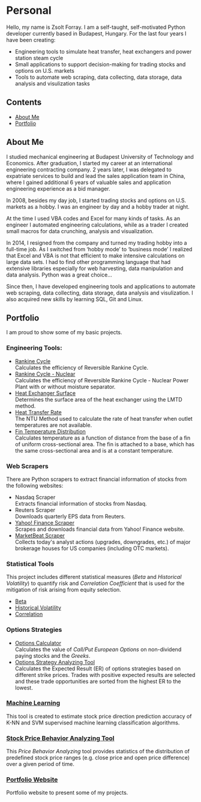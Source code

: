 # Personal
Hello, my name is Zsolt Forray.
I am a self-taught, self-motivated Python developer currently based in Budapest, Hungary. For the last four years I have been creating:
* Engineering tools to simulate heat transfer, heat exchangers and power station steam cycle
* Small applications to support decision-making for trading stocks and options on U.S. markets
* Tools to automate web scraping, data collecting, data storage, data analysis and visulization tasks

## Contents
* [About Me](#about-me)
* [Portfolio](#portfolio)

## About Me
I studied mechanical engineering at Budapest University of Technology and Economics. After graduation, I started my career at an international engineering contracting company. 2 years later, I was delegated to expatriate services to build and lead the sales application team in China, where I gained additional 6 years of valuable sales and application engineering experience as a bid manager.

In 2008, besides my day job, I started trading stocks and options on U.S. markets as a hobby. I was an engineer by day and a hobby trader at night.

At the time I used VBA codes and Excel for many kinds of tasks. As an engineer I automated engineering calculations, while as a trader I created small macros for data crunching, analysis and visualization.

In 2014, I resigned from the company and turned my trading hobby into a full-time job. As I switched from ‘hobby mode’ to ‘business mode’ I realized that Excel and VBA is not that efficient to make intensive calculations on large data sets. I had to find other programming language that had extensive libraries especially for web harvesting, data manipulation and data analysis. Python was a great choice…

Since then, I have developed engineering tools and applications to automate web scraping, data collecting, data storage, data analysis and visulization. I also acquired new skills by learning SQL, Git and Linux.

## Portfolio
I am proud to show some of my basic projects.

### Engineering Tools:
* [Rankine Cycle](https://github.com/Zsolt-Forray/rankine)<br>Calculates the efficiency of Reversible Rankine Cycle.
* [Rankine Cycle - Nuclear](https://github.com/Zsolt-Forray/rankine-nuclear)<br>Calculates the efficiency of Reversible Rankine Cycle - Nuclear Power Plant with or without moisture separator.
* [Heat Exchanger Surface](https://github.com/Zsolt-Forray/lmtd-method)<br>Determines the surface area of the heat exchanger using the LMTD method.
* [Heat Transfer Rate](https://github.com/Zsolt-Forray/ntu-method)<br>The NTU Method used to calculate the rate of heat transfer when outlet temperatures are not available.
* [Fin Temperature Distribution](https://github.com/Zsolt-Forray/fin-temperature-distribution)<br>Calculates temperature as a function of distance from the base of a fin of uniform cross-sectional area. The fin is attached to a base, which has the same cross-sectional area and is at a constant temperature.

### Web Scrapers
There are Python scrapers to extract financial information of stocks from the following websites:
* Nasdaq Scraper<br>Extracts financial information of stocks from Nasdaq.
* Reuters Scraper<br>Downloads quarterly EPS data from Reuters.
* [Yahoo! Finance Scraper](https://github.com/Zsolt-Forray/yahoo-finance-scraper)<br>Scrapes and downloads financial data from Yahoo! Finance website.
* [MarketBeat Scraper](https://github.com/Zsolt-Forray/marketbeat-scraper)<br>Collects today's analyst actions (upgrades, downgrades, etc.) of major brokerage houses for US companies (including OTC markets).

### Statistical Tools
This project includes different statistical measures (*Beta* and *Historical Volatility*) to quantify risk and *Correlation Coefficient* that is used for the mitigation of risk arising from equity selection.

* [Beta](https://github.com/Zsolt-Forray/statistical-tools/blob/master/beta_calculator.py)
* [Historical Volatility](https://github.com/Zsolt-Forray/statistical-tools/blob/master/historical_volatility_calculator.py)
* [Correlation](https://github.com/Zsolt-Forray/statistical-tools/blob/master/correlation_calculator.py)

### Options Strategies
* [Options Calculator](https://github.com/Zsolt-Forray/options-calculator)<br>Calculates the value of *Call/Put European Options* on non-dividend paying stocks and the *Greeks*.
* [Options Strategy Analyzing Tool](https://github.com/Zsolt-Forray/options-strategies)<br>Calculates the Expected Result (ER) of options strategies based on different strike prices. Trades with positive expected results are selected and these trade opportunities are sorted from the highest ER to the lowest.

### [Machine Learning](https://github.com/Zsolt-Forray/machine-learning)
This tool is created to estimate stock price direction prediction accuracy of K-NN and SVM supervised machine learning classification algorithms.

### [Stock Price Behavior Analyzing Tool](https://github.com/Zsolt-Forray/stock-price-behavior)
This *Price Behavior Analyzing* tool provides statistics of the distribution of predefined stock price ranges (e.g. close price and open price difference) over a given period of time.

### [Portfolio Website](https://www.zsoltforray.com/)
Portfolio website to present some of my projects.
